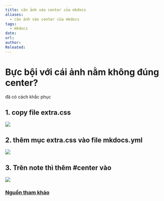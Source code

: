 ```yaml
---
title: căn ảnh vào center của mkdocs
aliases:
  - căn ảnh vào center của mkdocs
tags:
  - mkdocs
date: 
url: 
author: 
Releated:
---
```


 # Bực bội với cái ảnh nằm không đúng center?

đã có cách khắc phục

## 1. copy file extra.css

![](https://i.imgur.com/ltCp0Mz.png#center)
## 2. thêm mục extra.css vào file mkdocs.yml
![](https://i.imgur.com/m2F6jjT.png#center)


## 3. Trên note thì  thêm  #center vào 
![](https://i.imgur.com/o1Lz68m.png#center)


### [Nguồn tham khảo](https://github.com/squidfunk/mkdocs-material/issues/748)